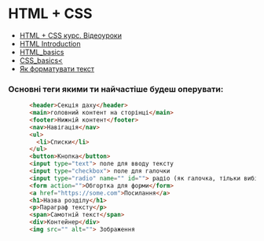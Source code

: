 # HTML + CSS

- [HTML + CSS курс. Відеоуроки](https://www.youtube.com/watch?v=Rr9QmVLqoP4&list=PLenwk9TUJzJ6ep0oogRRQZHzPMtTGKqF1)
- [HTML Introduction](https://www.w3schools.com/html/html_intro.asp)
- [HTML_basics](https://developer.mozilla.org/en-US/docs/Learn/Getting_started_with_the_web/HTML_basics)
- [CSS_basics<](https://developer.mozilla.org/en-US/docs/Learn/Getting_started_with_the_web/CSS_basics)
- [Як форматувати текст](https://github.com/Dead-TR/style-guides/blob/master/htmlcss.md)


### Основні теги якими ти найчастіше будеш оперувати:
```html
      <header>Секція даху</header>
      <main>головний контент на сторінці</main>
      <footer>Нижній контент</footer>
      <nav>Навігація</nav>
      <ul>
        <li>Списки</li>
      </ul>
      <button>Кнопка</button>
      <input type="text"> поле для вводу тексту
      <input type="checkbox"> поле для галочки
      <input type="radio" name="" id=""> радіо (як галочка, тільки вибір з кількох елементів)
      <form action="">Обгортка для форми</form>
      <a href="https://some.com">Посилання</a>
      <h1>Назва розділу</h1>
      <p>Параграф тексту</p>
      <span>Самотній текст</span>
      <div>Контейнер</div>
      <img src="" alt=""> Зображення
```
